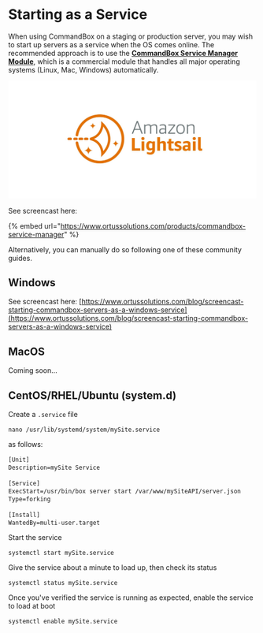 # Starting as a Service

When using CommandBox on a staging or production server, you may wish to start up servers as a service when the OS comes online. The recommended approach is to use the [**CommandBox Service Manager Module**](https://www.ortussolutions.com/products/commandbox-service-manager), which is a commercial module that handles all major operating systems (Linux, Mac, Windows) automatically.

![CommandBox Service Manager ](<../.gitbook/assets/image (9) (1).png>)

See screencast here:

{% embed url="https://www.ortussolutions.com/products/commandbox-service-manager" %}

Alternatively, you can manually do so following one of these community guides.

## Windows

See screencast here: [https://www.ortussolutions.com/blog/screencast-starting-commandbox-servers-as-a-windows-service](https://www.ortussolutions.com/blog/screencast-starting-commandbox-servers-as-a-windows-service)

## MacOS

Coming soon...

## CentOS/RHEL/Ubuntu  (system.d)

Create a `.service` file

```
nano /usr/lib/systemd/system/mySite.service
```

as follows:

```
[Unit]
Description=mySite Service

[Service]
ExecStart=/usr/bin/box server start /var/www/mySiteAPI/server.json
Type=forking

[Install]
WantedBy=multi-user.target
```

Start the service

```
systemctl start mySite.service
```

Give the service about a minute to load up, then check its status

```
systemctl status mySite.service
```

Once you've verified the service is running as expected, enable the service to load at boot

```
systemctl enable mySite.service
```
